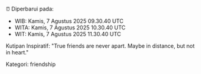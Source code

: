 ⏰ Diperbarui pada:
- WIB: Kamis, 7 Agustus 2025 09.30.40 UTC
- WITA: Kamis, 7 Agustus 2025 10.30.40 UTC
- WIT: Kamis, 7 Agustus 2025 11.30.40 UTC

Kutipan Inspiratif:
"True friends are never apart. Maybe in distance, but not in heart."


Kategori: friendship

